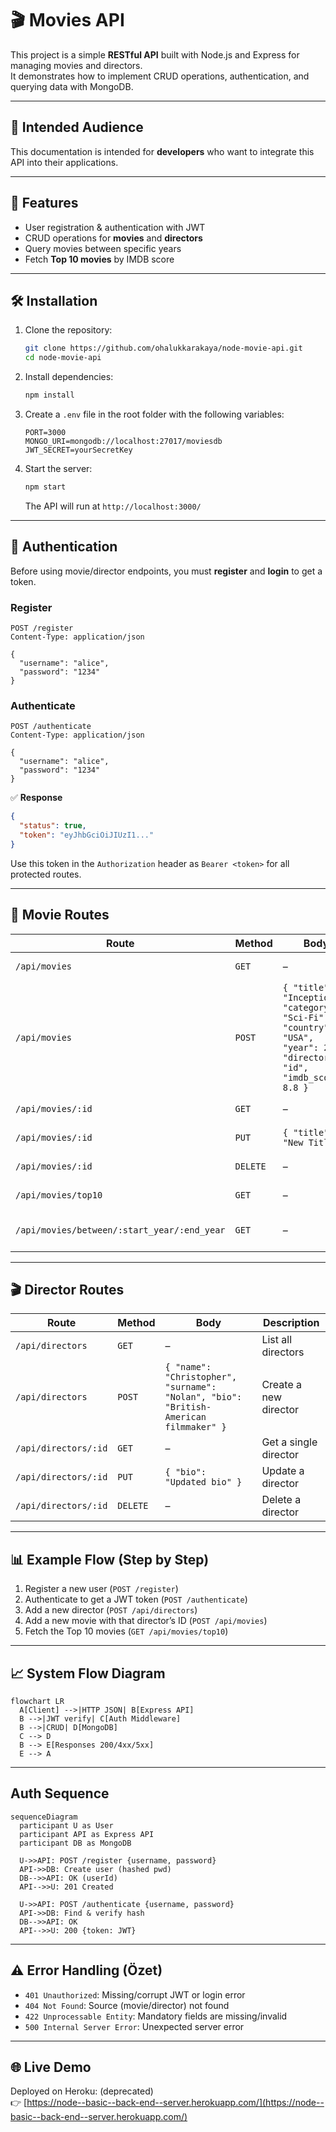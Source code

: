 # 🎬 Movies API

This project is a simple **RESTful API** built with Node.js and Express for managing movies and directors.  
It demonstrates how to implement CRUD operations, authentication, and querying data with MongoDB.

---

## 🎯 Intended Audience
This documentation is intended for **developers** who want to integrate this API into their applications.

---

## 🚀 Features
- User registration & authentication with JWT  
- CRUD operations for **movies** and **directors**  
- Query movies between specific years  
- Fetch **Top 10 movies** by IMDB score  

---

## 🛠️ Installation

1. Clone the repository:
   ```bash
   git clone https://github.com/ohalukkarakaya/node-movie-api.git
   cd node-movie-api
   ```

2. Install dependencies:
   ```bash
   npm install
   ```

3. Create a `.env` file in the root folder with the following variables:
   ```env
   PORT=3000
   MONGO_URI=mongodb://localhost:27017/moviesdb
   JWT_SECRET=yourSecretKey
   ```

4. Start the server:
   ```bash
   npm start
   ```
   The API will run at `http://localhost:3000/`

---

## 👤 Authentication

Before using movie/director endpoints, you must **register** and **login** to get a token.

### Register
```http
POST /register
Content-Type: application/json

{
  "username": "alice",
  "password": "1234"
}
```

### Authenticate
```http
POST /authenticate
Content-Type: application/json

{
  "username": "alice",
  "password": "1234"
}
```

✅ **Response**
```json
{
  "status": true,
  "token": "eyJhbGciOiJIUzI1..."
}
```

Use this token in the `Authorization` header as `Bearer <token>` for all protected routes.

---

## 🎥 Movie Routes

| Route | Method | Body | Description |
|-------|--------|------|-------------|
| `/api/movies` | `GET` | – | List all movies |
| `/api/movies` | `POST` | `{ "title": "Inception", "category": "Sci-Fi", "country": "USA", "year": 2010, "director": "id", "imdb_score": 8.8 }` | Create a new movie |
| `/api/movies/:id` | `GET` | – | Get a single movie |
| `/api/movies/:id` | `PUT` | `{ "title": "New Title" }` | Update a movie |
| `/api/movies/:id` | `DELETE` | – | Delete a movie |
| `/api/movies/top10` | `GET` | – | Get the top 10 movies |
| `/api/movies/between/:start_year/:end_year` | `GET` | – | List movies between two years |

---

## 🎬 Director Routes

| Route | Method | Body | Description |
|-------|--------|------|-------------|
| `/api/directors` | `GET` | – | List all directors |
| `/api/directors` | `POST` | `{ "name": "Christopher", "surname": "Nolan", "bio": "British-American filmmaker" }` | Create a new director |
| `/api/directors/:id` | `GET` | – | Get a single director |
| `/api/directors/:id` | `PUT` | `{ "bio": "Updated bio" }` | Update a director |
| `/api/directors/:id` | `DELETE` | – | Delete a director |

---

## 📊 Example Flow (Step by Step)

1. Register a new user (`POST /register`)  
2. Authenticate to get a JWT token (`POST /authenticate`)  
3. Add a new director (`POST /api/directors`)  
4. Add a new movie with that director’s ID (`POST /api/movies`)  
5. Fetch the Top 10 movies (`GET /api/movies/top10`)  

---

## 📈 System Flow Diagram

```mermaid
flowchart LR
  A[Client] -->|HTTP JSON| B[Express API]
  B -->|JWT verify| C[Auth Middleware]
  B -->|CRUD| D[MongoDB]
  C --> D
  B --> E[Responses 200/4xx/5xx]
  E --> A

```

---

## Auth Sequence

```mermaid
sequenceDiagram
  participant U as User
  participant API as Express API
  participant DB as MongoDB

  U->>API: POST /register {username, password}
  API->>DB: Create user (hashed pwd)
  DB-->>API: OK (userId)
  API-->>U: 201 Created

  U->>API: POST /authenticate {username, password}
  API->>DB: Find & verify hash
  DB-->>API: OK
  API-->>U: 200 {token: JWT}

```

---

## ⚠️ Error Handling (Özet)
- `401 Unauthorized`: Missing/corrupt JWT or login error
- `404 Not Found`: Source (movie/director) not found
- `422 Unprocessable Entity`: Mandatory fields are missing/invalid
- `500 Internal Server Error`: Unexpected server error

---

## 🌐 Live Demo
Deployed on Heroku:  (deprecated)  
👉 [https://node--basic--back-end--server.herokuapp.com/](https://node--basic--back-end--server.herokuapp.com/)
